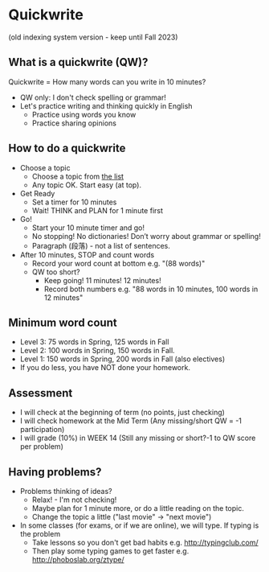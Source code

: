 ﻿# Quickwrite

(old indexing system version - keep until Fall 2023)

## What is a quickwrite (QW)?

Quickwrite = How many words can you write in 10 minutes? 

* QW only: I don't check spelling or grammar!
* Let's practice writing and thinking quickly in English
    * Practice using words you know
    * Practice sharing opinions 

## How to do a quickwrite 

* Choose a topic 
    * Choose a topic from [the list](Orientation-QuickwriteTopics)
    * Any topic OK. Start easy (at top).
* Get Ready
    * Set a timer for 10 minutes
    * Wait! THINK and PLAN for 1 minute first
* Go!
    * Start your 10 minute timer and go! 
    * No stopping! No dictionaries! Don’t worry about grammar or spelling!
    * Paragraph (段落) - not a list of sentences.
* After 10 minutes, STOP and count words
    * Record your word count at bottom e.g. "(88 words)"
    * QW too short?
        * Keep going! 11 minutes! 12 minutes!
        * Record both numbers e.g. "88 words in 10 minutes, 100 words in 12 minutes"

## Minimum word count
* Level 3:       75 words in Spring, 125 words in Fall
* Level 2:     100 words in Spring, 150 words in Fall.  
* Level 1:     150 words in Spring, 200 words in Fall  (also electives)
* If you do less, you have NOT done your homework.

## Assessment
* I will check at the beginning of term (no points, just checking)
* I will check homework at the Mid Term  (Any missing/short QW = -1 participation)
* I will grade (10%) in WEEK 14 (Still any missing or short?-1 to QW score per problem)

## Having problems?
* Problems thinking of ideas? 
    * Relax! - I'm not checking! 
    * Maybe plan for 1 minute more, or do a little reading on the topic. 
    * Change the topic a little  ("last movie"  -> "next movie")
* In some classes (for exams, or if we are online), we will type.  If typing is the problem 
    * Take lessons so you don't get bad habits e.g. http://typingclub.com/ 
    * Then play some typing games to get faster e.g. http://phoboslab.org/ztype/ 

